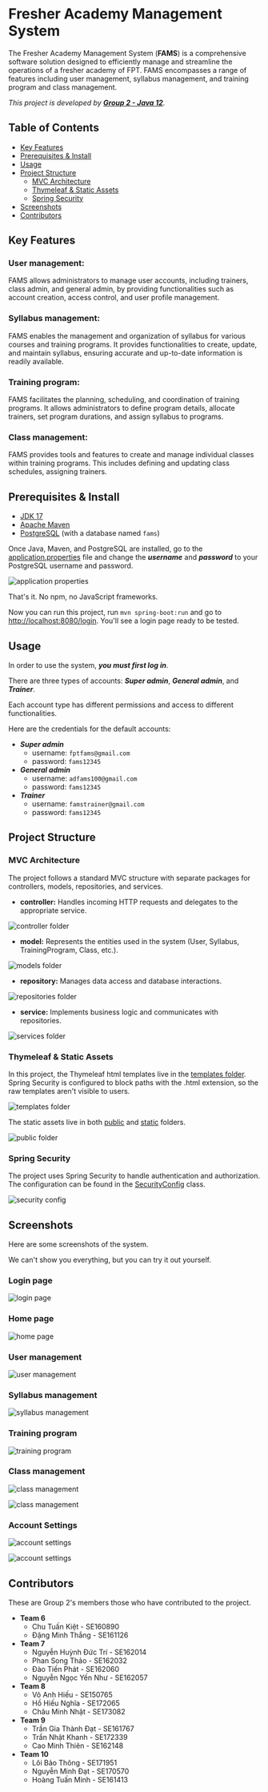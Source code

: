 # Fresher Academy Management System

The Fresher Academy Management System (**FAMS**) is a comprehensive software solution designed to efficiently manage and
streamline the operations of a fresher academy of FPT. FAMS encompasses a range of features including user management,
syllabus management, and training program and class management.

*This project is developed by [**Group 2 - Java 12**](#contributors).*

## Table of Contents

- [Key Features](#key-features)
- [Prerequisites & Install](#prerequisites--install)
- [Usage](#prerequisites--install)
- [Project Structure](#project-structure)
    - [MVC Architecture](#project-structure)
    - [Thymeleaf & Static Assets](#thymeleaf--static-assets)
    - [Spring Security](#spring-security)
- [Screenshots](#screenshots)
- [Contributors](#contributors)

## Key Features

### User management:

FAMS allows administrators to manage user accounts, including trainers, class admin, and general admin, by providing
functionalities such as account creation, access control, and user profile management.

### Syllabus management:

FAMS enables the management and organization of syllabus for various courses and training programs. It provides
functionalities to create, update, and maintain syllabus, ensuring accurate and up-to-date information is readily
available.

### Training program:

FAMS facilitates the planning, scheduling, and coordination of training programs. It allows administrators to define
program details, allocate trainers, set program durations, and assign syllabus to programs.

### Class management:

FAMS provides tools and features to create and manage individual classes within training programs. This includes
defining and updating class schedules, assigning trainers.

## Prerequisites & Install

- [JDK 17](https://openjdk.org/projects/jdk/17/)
- [Apache Maven](https://maven.apache.org/)
- [PostgreSQL](https://www.postgresql.org/) (with a database named `fams`)

Once Java, Maven, and PostgreSQL are installed, go to
the [application.properties](src/main/resources/application.properties) file and change the **_username_** and
**_password_** to your PostgreSQL username and password.

![application properties](images/change_db_credentials.png)

That's it. No npm, no JavaScript frameworks.

Now you can run this project, run `mvn spring-boot:run` and go
to [http://localhost:8080/login](http://localhost:8080/login). You'll see a login page ready to be tested.

## Usage

In order to use the system, **_you must first log in_**.

There are three types of accounts: **_Super admin_**, **_General admin_**, and **_Trainer_**.

Each account type has different permissions and access to different functionalities.

Here are the credentials for the default accounts:

- **_Super admin_**
    - username: `fptfams@gmail.com`
    - password: `fams12345`
- **_General admin_**
    - username: `adfams100@gmail.com`
    - password: `fams12345`
- **_Trainer_**
    - username: `famstrainer@gmail.com`
    - password: `fams12345`

## Project Structure

### MVC Architecture

The project follows a standard MVC structure with separate packages for controllers, models, repositories, and services.

- **controller:** Handles incoming HTTP requests and delegates to the appropriate service.

![controller folder](images/controller_folder.png)

- **model:** Represents the entities used in the system (User, Syllabus, TrainingProgram, Class, etc.).

![models folder](images/models_folder.png)

- **repository:** Manages data access and database interactions.

![repositories folder](images/repositories_folder.png)

- **service:** Implements business logic and communicates with repositories.

![services folder](images/service_folder.png)

### Thymeleaf & Static Assets

In this project, the Thymeleaf html templates live in the [templates folder](src/main/resources/templates). Spring
Security is configured to block paths with the .html extension, so the raw templates aren't visible to users.

![templates folder](images/templates_folder.png)

The static assets live in both [public](src/main/resources/public) and [static](src/main/resources/static) folders.

![public folder](images/public_folder.png)

### Spring Security

The project uses Spring Security to handle authentication and authorization. The configuration can be found in
the [SecurityConfig](src/main/java/com/example/fams/config/SecurityConfig.java) class.

![security config](images/security_config.png)

## Screenshots

Here are some screenshots of the system.

We can't show you everything, but you can try it out yourself.

### Login page

![login page](images/login_page.png)

### Home page

![home page](images/home_page.png)

### User management

![user management](images/user_management.png)

### Syllabus management

![syllabus management](images/syllabus_management.png)

### Training program

![training program](images/training_program.png)

### Class management

![class management](images/class_management.png)

![class management](images/class_edit.png)

### Account Settings

![account settings](images/account_settings.png)

![account settings](images/account_settings_change_password.png)

## Contributors

These are Group 2's members those who have contributed to the project.

- **Team 6**
    - Chu Tuấn Kiệt - SE160890
    - Đặng Minh Thắng - SE161126
- **Team 7**
    - Nguyễn Huỳnh Đức Trí - SE162014
    - Phan Song Thảo - SE162032
    - Đào Tiến Phát - SE162060
    - Nguyễn Ngọc Yến Như - SE162057
- **Team 8**
    - Võ Anh Hiếu - SE150765
    - Hồ Hiếu Nghĩa - SE172065
    - Châu Minh Nhật - SE173082
- **Team 9**
    - Trần Gia Thành Đạt - SE161767
    - Trần Nhật Khanh - SE172339
    - Cao Minh Thiên - SE162148
- **Team 10**
    - Lôi Bảo Thông - SE171951
    - Nguyễn Minh Đạt - SE170570
    - Hoàng Tuấn Minh - SE161413
